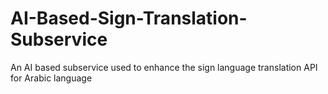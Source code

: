 # AI-Based-Sign-Translation-Subservice
An AI based subservice used to enhance the sign language translation API for Arabic language
